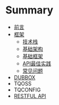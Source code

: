 # Summary

* [前言](README.md)
* [框架](framwork.md)
  * [技术栈](规范文档/ji-zhu-zhan.md)
  * [基础架构](规范文档/ji-chu-jia-gou.md)
  * [基础框架](规范文档/ji-chu-kuang-jia.md)
  * [API最佳实践](规范文档/api.md)
  * [常见问题](规范文档/chang-jian-wen-ti.md)
* [DUBBOX](dubbox.md)
* TQOSS
* TQCONFIG
* [RESTFUL API](规范文档/restful-api.md)

